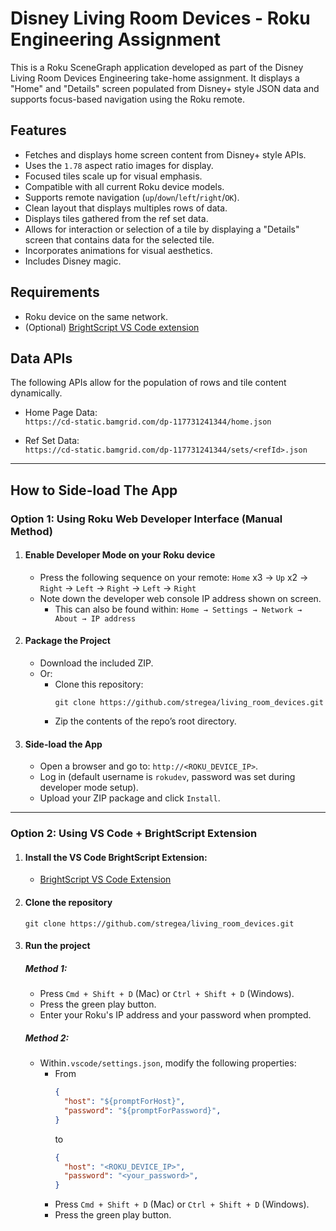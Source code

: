# Disney Living Room Devices - Roku Engineering Assignment

This is a Roku SceneGraph application developed as part of the Disney Living Room Devices Engineering take-home assignment. It displays a "Home" and "Details" screen populated from Disney+ style JSON data and supports focus-based navigation using the Roku remote.

## Features

- Fetches and displays home screen content from Disney+ style APIs.
- Uses the `1.78` aspect ratio images for display.
- Focused tiles scale up for visual emphasis.
- Compatible with all current Roku device models.
- Supports remote navigation (`up`/`down`/`left`/`right`/`OK`).
- Clean layout that displays multiples rows of data.
- Displays tiles gathered from the ref set data.
- Allows for interaction or selection of a tile by displaying a "Details" screen that contains data for the selected tile.
- Incorporates animations for visual aesthetics.
- Includes Disney magic.

## Requirements
- Roku device on the same network.
- (Optional) [BrightScript VS Code extension](https://marketplace.visualstudio.com/items?itemName=RokuDevelopers.BrightScript)

## Data APIs
The following APIs allow for the population of rows and tile content dynamically.
- Home Page Data:  
  `https://cd-static.bamgrid.com/dp-117731241344/home.json`

- Ref Set Data:  
  `https://cd-static.bamgrid.com/dp-117731241344/sets/<refId>.json`

---

## How to Side-load The App

### Option 1: Using Roku Web Developer Interface (Manual Method)

1. #### Enable Developer Mode on your Roku device
   - Press the following sequence on your remote:
     `Home` x3 → `Up` x2 → `Right` → `Left` → `Right` → `Left` → `Right`
   - Note down the developer web console IP address shown on screen.
     - This can also be found within: `Home → Settings → Network → About → IP address`

2. #### Package the Project
    - Download the included ZIP.
    - Or:
      - Clone this repository:  
          ```
          git clone https://github.com/stregea/living_room_devices.git
          ```
      - Zip the contents of the repo’s root directory.

3. #### Side-load the App
   - Open a browser and go to: `http://<ROKU_DEVICE_IP>`.
   - Log in (default username is `rokudev`, password was set during developer mode setup).
   - Upload your ZIP package and click `Install`.

---

### Option 2: Using VS Code + BrightScript Extension

1. #### Install the VS Code BrightScript Extension:
    - [BrightScript VS Code Extension](https://marketplace.visualstudio.com/items?itemName=RokuDevelopers.BrightScript)

2. #### Clone the repository
   ```
   git clone https://github.com/stregea/living_room_devices.git
   ```

3. #### Run the project
   ##### Method 1: 
   - Press `Cmd + Shift + D` (Mac) or `Ctrl + Shift + D` (Windows).
   - Press the green play button.
   - Enter your Roku's IP address and your password when prompted.

   ##### Method 2:
    - Within`.vscode/settings.json`, modify the following properties:
      - From 
        ```json
        {
          "host": "${promptForHost}",
          "password": "${promptForPassword}",
        }
        ```
        to
        ```json
        {
          "host": "<ROKU_DEVICE_IP>",
          "password": "<your_password>",
        }
        ```
      - Press `Cmd + Shift + D` (Mac) or `Ctrl + Shift + D` (Windows).
      - Press the green play button.